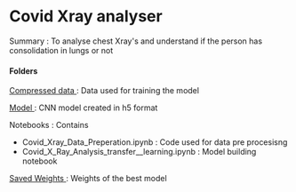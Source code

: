 # Covid Xray analyser

Summary : To analyse chest Xray's and understand if the person has consolidation in lungs or not
<br>
#### Folders
<a href='https://drive.google.com/drive/folders/1fjrxTfARR43m-Sx9Y0SKJkI5K3rKB9zC?usp=sharing'> Compressed data </a> : Data used for training the model

<a href='https://drive.google.com/drive/folders/1Ts0Db6o-B8XdRIy98We5H4p0Jsf7HhZI?usp=sharing'> Model </a> : CNN model created in h5 format

Notebooks : Contains
- Covid_Xray_Data_Preperation.ipynb : Code used for data pre procesisng
- Covid_X_Ray_Analysis_transfer__learning.ipynb : Model building notebook

<a href='https://drive.google.com/drive/folders/1CfigFr5h_wMQCcQcRWDvVMYEtmoPACK-?usp=sharing'> Saved Weights </a> : Weights of the best model



